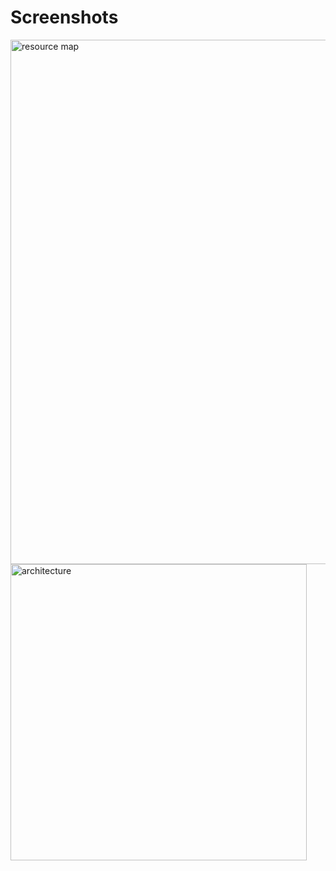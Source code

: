 # Screenshots

<img width="839" alt="resource map" src="https://github.com/user-attachments/assets/43f24488-6c7a-4723-b244-034a2574feac">
<img width="474" alt="architecture" src="https://github.com/user-attachments/assets/d31e848e-153d-4b47-97e3-b27ea1dc2616">
